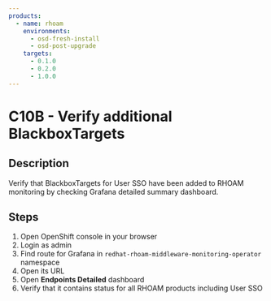 ```yaml
---
products:
  - name: rhoam
    environments:
      - osd-fresh-install
      - osd-post-upgrade
    targets:
      - 0.1.0
      - 0.2.0
      - 1.0.0
---
```


# C10B - Verify additional BlackboxTargets

## Description

Verify that BlackboxTargets for User SSO have been added to RHOAM monitoring by checking Grafana detailed summary dashboard.

## Steps

1. Open OpenShift console in your browser
2. Login as admin
3. Find route for Grafana in `redhat-rhoam-middleware-monitoring-operator` namespace
4. Open its URL
5. Open **Endpoints Detailed** dashboard
6. Verify that it contains status for all RHOAM products including User SSO

